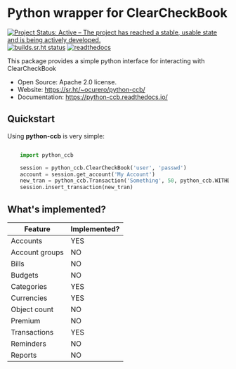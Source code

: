 Python wrapper for ClearCheckBook
=================================

[![Project Status: Active – The project has reached a stable, usable state and is being actively developed.](https://www.repostatus.org/badges/latest/active.svg)](https://www.repostatus.org/#active) [![builds.sr.ht status](https://builds.sr.ht/~ocurero/python-ccb/.build.yml.svg)](https://builds.sr.ht/~ocurero/python-ccb/.build.yml?) [![readthedocs](https://readthedocs.org/projects/python-ccb/badge/?version=latest&style=flat)](https://python-ccb.readthedocs.io/)

This package provides a simple python interface for interacting with
ClearCheckBook

* Open Source: Apache 2.0 license.
* Website: <https://sr.ht/~ocurero/python-ccb/>
* Documentation: <https://python-ccb.readthedocs.io/>

Quickstart
----------

Using **python-ccb** is very simple:

```python

    import python_ccb

    session = python_ccb.ClearCheckBook('user', 'passwd')
    account = session.get_account('My Account')
    new_tran = python_ccb.Transaction('Something', 50, python_ccb.WITHDRAW, account=account)
    session.insert_transaction(new_tran)

```

## What's implemented?

| Feature        | Implemented? |
| -------------- | ------------ |
| Accounts       | YES          |
| Account groups | NO           |
| Bills          | NO           |
| Budgets        | NO           |
| Categories     | YES          |
| Currencies     | YES          |
| Object count   | NO           |
| Premium        | NO           |
| Transactions   | YES          |
| Reminders      | NO           |
| Reports        | NO           |


